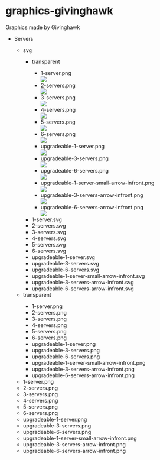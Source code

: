 # graphics-givinghawk
Graphics made by Givinghawk

<ul>
<li>Servers</li>
<ul>
  <li>svg</li>
  <ul>
    <li>transparent</li>
  <ul>
    <li>  1-server.png</li> <img src="https://github.com/FOSSBilling/graphics-givinghawk/blob/main/Servers/svg/transparent/1-server.svg?raw=true">
<li>2-servers.png</li> <img src="https://github.com/FOSSBilling/graphics-givinghawk/blob/main/Servers/svg/transparent/2-servers.svg">
<li>3-servers.png</li> <img src="https://github.com/FOSSBilling/graphics-givinghawk/blob/main/Servers/svg/transparent/3-servers.svg">
<li>4-servers.png</li> <img src="https://github.com/FOSSBilling/graphics-givinghawk/blob/main/Servers/svg/transparent/4-servers.svg">
<li>5-servers.png</li> <img src="https://github.com/FOSSBilling/graphics-givinghawk/blob/main/Servers/svg/transparent/5-servers.svg">
<li>6-servers.png</li> <img src="https://github.com/FOSSBilling/graphics-givinghawk/blob/main/Servers/svg/transparent/6-servers.svg">
<li>upgradeable-1-server.png</li> <img src="https://github.com/FOSSBilling/graphics-givinghawk/blob/main//Servers/svg/transparent/upgradeable-1-server.svg">
<li>upgradeable-3-servers.png</li> <img src="https://github.com/FOSSBilling/graphics-givinghawk/blob/main//Servers/svg/transparent/upgradeable-3-servers.svg">
<li>upgradeable-6-servers.png</li> <img src="https://github.com/FOSSBilling/graphics-givinghawk/blob/main//Servers/svg/transparent/upgradeable-6-servers.svg">
<li>upgradeable-1-server-small-arrow-infront.png</li> <img src="https://github.com/FOSSBilling/graphics-givinghawk/blob/main//Servers/svg/transparent/upgradeable-1-server-small-arrow-infront.svg">
<li>upgradeable-3-servers-arrow-infront.png</li> <img src="https://github.com/FOSSBilling/graphics-givinghawk/blob/main/Servers/svg/transparent/upgradeable-3-servers-arrow-infront.svg">
<li>upgradeable-6-servers-arrow-infront.png</li> <img src="https://github.com/FOSSBilling/graphics-givinghawk/blob/main/Servers/svg/transparent/upgradeable-6-servers-arrow-infront.svg">
  </ul>
    <li>  1-server.svg</li>
<li>2-servers.svg</li>
<li>3-servers.svg</li>
<li>4-servers.svg</li>
<li>5-servers.svg</li>
<li>6-servers.svg</li>
<li>upgradeable-1-server.svg</li>
<li>upgradeable-3-servers.svg</li>
<li>upgradeable-6-servers.svg</li>
<li>upgradeable-1-server-small-arrow-infront.svg</li>
<li>upgradeable-3-servers-arrow-infront.svg</li>
<li>upgradeable-6-servers-arrow-infront.svg</li>
  </ul>
  <li>transparent</li>
  <ul>
    <li>  1-server.png</li>
<li>2-servers.png</li>
<li>3-servers.png</li>
<li>4-servers.png</li>
<li>5-servers.png</li>
<li>6-servers.png</li>
<li>upgradeable-1-server.png</li>
<li>upgradeable-3-servers.png</li>
<li>upgradeable-6-servers.png</li>
<li>upgradeable-1-server-small-arrow-infront.png</li>
<li>upgradeable-3-servers-arrow-infront.png</li>
<li>upgradeable-6-servers-arrow-infront.png</li>
  </ul>
    
<li>  1-server.png</li>
<li>2-servers.png</li>
<li>3-servers.png</li>
<li>4-servers.png</li>
<li>5-servers.png</li>
<li>6-servers.png</li>
<li>upgradeable-1-server.png</li>
<li>upgradeable-3-servers.png</li>
<li>upgradeable-6-servers.png</li>
<li>upgradeable-1-server-small-arrow-infront.png</li>
<li>upgradeable-3-servers-arrow-infront.png</li>
<li>upgradeable-6-servers-arrow-infront.png</li>

</ul>
</ul>
